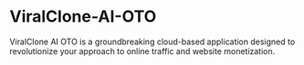 # ViralClone-AI-OTO
ViralClone AI OTO is a groundbreaking cloud-based application designed to revolutionize your approach to online traffic and website monetization.
